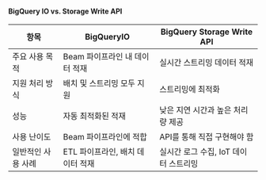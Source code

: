 #### BigQuery IO vs. Storage Write API

| 항목	| BigQueryIO|	BigQuery Storage Write API|
|-------|----------|------------------------------|
|주요 사용 목적 |	Beam 파이프라인 내 데이터 적재	| 실시간 스트리밍 데이터 적재 |
|지원 처리 방식	| 배치 및 스트리밍 모두 지원	| 스트리밍에 최적화 |
|성능	        | 자동 최적화된 적재	| 낮은 지연 시간과 높은 처리량 제공 |
|사용 난이도	| Beam 파이프라인에 적합 |	API를 통해 직접 구현해야 함 |
|일반적인 사용 사례	| ETL 파이프라인, 배치 데이터 적재	| 실시간 로그 수집, IoT 데이터 스트리밍|